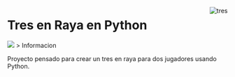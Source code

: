 <a href="https://imgbb.com/"><img src="https://i.ibb.co/tLRCT03/tres.png" alt="tres" border="0" align="right"></a>

# Tres en Raya en Python
<img src="https://img.shields.io/badge/Python-14354C?style=for-the-badge&logo=python&logoColor=white">
> Informacion

Proyecto pensado para crear un tres en raya para dos jugadores usando Python.
